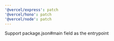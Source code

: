 ```yaml
---
'@vercel/express': patch
'@vercel/hono': patch
'@vercel/node': patch
---
```


Support package.json#main field as the entrypoint
